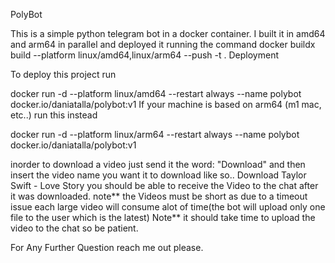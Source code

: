 PolyBot

This is a simple python telegram bot in a docker container.
I built it in amd64 and arm64 in parallel and deployed it running the command
docker buildx build --platform linux/amd64,linux/arm64 --push -t .
Deployment

To deploy this project run

docker run -d --platform linux/amd64 --restart always --name polybot docker.io/daniatalla/polybot:v1
If your machine is based on arm64 (m1 mac, etc..) run this instead

docker run -d --platform linux/arm64 --restart always --name polybot docker.io/daniatalla/polybot:v1

inorder to download a video just send it the word:
"Download" and then insert the video name you want it to download like so.. 
Download Taylor Swift - Love Story
you should be able to receive the Video to the chat after it was downloaded.
note** the Videos must be short as due to a timeout issue each large video will consume alot of time(the bot will upload only one file to the user which is the latest)
Note** it should take time to upload the video to the chat so be patient.

For Any Further Question reach me out please.
